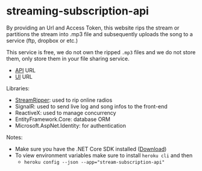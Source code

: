 # streaming-subscription-api

By providing an Url and Access Token, this website rips the stream or partitions the stream into .mp3 file and subsequently uploads the song to a service (ftp, dropbox or etc.)

This service is free, we do not own the ripped `.mp3` files and we do not store them, only store them in your file sharing service.

- [API](https://stream-subscription-api.herokuapp.com/) URL
- [UI](https://stream-subscription-ui.herokuapp.com/) URL

Libraries:
  - [StreamRipper](https://github.com/amir734jj/Stream-ripper): used to rip online radios
  - SignalR: used to send live log and song infos to the front-end
  - ReactiveX: used to manage concurrency
  - EntityFramework.Core: database ORM
  - Microsoft.AspNet.Identity: for authentication

Notes:
- Make sure you have the .NET Core SDK installed ([Download](https://www.microsoft.com/net/learn/get-started))
- To view environment variables make sure to install `heroku cli` and then
  - `heroku config --json --app="stream-subscription-api"`
